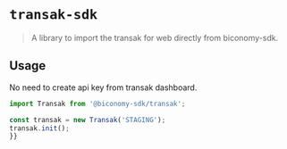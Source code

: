 # `transak-sdk`

> A library to import the transak for web directly from biconomy-sdk.

## Usage

No need to create api key from transak dashboard.

```ts
import Transak from '@biconomy-sdk/transak';

const transak = new Transak('STAGING');
transak.init();
}}
```
